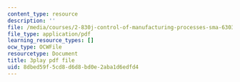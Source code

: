 ```yaml
---
content_type: resource
description: ''
file: /media/courses/2-830j-control-of-manufacturing-processes-sma-6303-spring-2008/8dbed59f5cd8d6d8bd0e2aba1d6edfd4_OQ-534Ovf4U.pdf
file_type: application/pdf
learning_resource_types: []
ocw_type: OCWFile
resourcetype: Document
title: 3play pdf file
uid: 8dbed59f-5cd8-d6d8-bd0e-2aba1d6edfd4
---
```

